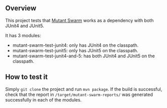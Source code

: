 ## Overview
This project tests that [Mutant Swarm](https://github.com/HotelsDotCom/mutant-swarm) works as a dependency with both JUnit4 and JUnit5.

It has 3 modules:
- mutant-swarm-test-junit4: only has JUnit4 on the classpath.
- mutant-swarm-test-junit5: only has JUnit5 on the classpath.
- mutant-swarm-test-junit4-and-5: has both JUnit4 and JUnit5 on the classpath.

## How to test it
Simply `git clone` the project and run `mvn package`. If the build is successful, check that the report in `/target/mutant-swarm-reports/` was generated successfully in each of the modules.
